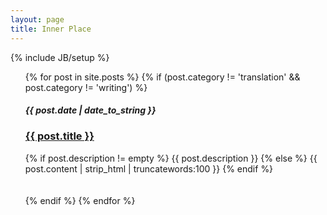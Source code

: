 ```yaml
---
layout: page
title: Inner Place
---
```

{% include JB/setup %}
<ul class="posts">
  {% for post in site.posts %}
	{% if (post.category != 'translation' && post.category != 'writing') %}
			<span><h5><b>{{ post.date | date_to_string }}</b></h5></span>
    	<span><a href="{{ BASE_PATH }}{{ post.url }}"><h3> <b> {{ post.title }} </b></h3></a></span>
   		<div class="post-content-truncate">
  			{% if post.description != empty %}
  	  		{{ post.description }}
  			{% else %}
    			{{ post.content | strip_html | truncatewords:100 }}
  			{% endif %}
			</div>
		<br /> <br />
    {% endif %}
  {% endfor %}
</ul>